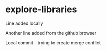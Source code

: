 # explore-libraries

Line added locally

Another line added from the github browser

Local commit - trying to create merge conflict